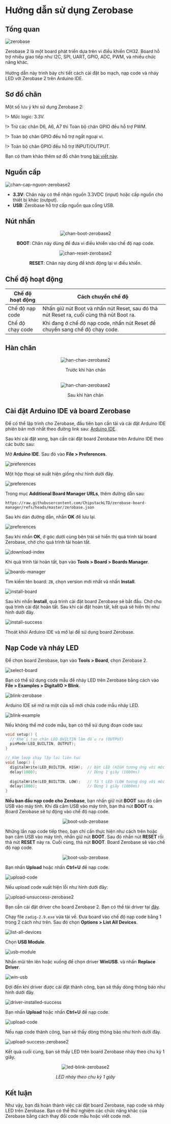 <br>
<br>
<br>

# Hướng dẫn sử dụng Zerobase

## Tổng quan

![zerobase](https://cdn.chipstack.vn/default/zerobase2-overview.png "zerobase]")

Zerobase 2 là một board phát triển dựa trên vi điều khiển CH32. Board hỗ trợ nhiều giao tiếp như I2C, SPI, UART, GPIO, ADC, PWM, và nhiều chức năng khác. 
<br>
<br>
Hướng dẫn này trình bày chi tiết cách cài đặt bo mạch, nạp code và nháy LED với Zerobase 2 trên Arduino IDE.

## Sơ đồ chân

Một số lưu ý khi sử dụng Zerobase 2:

!> Mức logic: 3.3V.

!> Trừ các chân D6, A6, A7 thì Toàn bộ chân GPIO đều hỗ trợ PWM.

!> Toàn bộ chân GPIO đều hỗ trợ ngắt ngoại vi.

!> Toàn bộ chân GPIO đều hỗ trợ INPUT/OUTPUT.

Bạn có tham khảo thêm sơ đồ chân trong [bài viết này](https://zerobase.chipstack.vn/#/vi/zerobase-2/pinout).

## Nguồn cấp
![chan-cap-nguon-zerobase2](https://cdn.chipstack.vn/zerobase2/quickstart/chan-cap-nguon-zerobase2.png "chan-cap-nguon-zerobase2.png]")
- **3.3V**: Chân này có thể nhận nguồn 3.3VDC (input) hoặc cấp nguồn cho thiết bị khác (output).
- **USB**: Zerobase hỗ trợ cấp nguồn qua cổng USB.

## Nút nhấn
<div align="center">
    <img src="https://cdn.chipstack.vn/zerobase2/quickstart/boot-zerobase2.png" alt="chan-boot-zerobase2">
    <p><strong>BOOT</strong>: Chân này dùng để đưa vi điều khiển vào chế độ nạp code.
</div>

<div align="center">
    <img src="https://cdn.chipstack.vn/zerobase2/quickstart/reset-zerobase2.png" alt="chan-reset-zerobase2">
    <p><strong>RESET</strong>: Chân này dùng để khởi động lại vi điều khiển.</p>
</div>


## Chế độ hoạt động

| Chế độ hoạt động |  Cách chuyển chế độ |
|------------------|------------------|
| Chế độ nạp code      | Nhấn giữ nút Boot và nhấn nút Reset, sau đó thả nút Reset ra, cuối cùng thả nút Boot ra. |
| Chế độ chạy code      | Khi đang ở chế độ nạp code, nhấn nút Reset để chuyển sang chế độ chạy code. |

## Hàn chân

<div align="center">
    <img src="https://cdn.chipstack.vn/default/zerobase2-overview.png" alt="han-chan-zerobase2">
    <p>Trước khi hàn chân</p>
</div>
<br>

<div align="center">
    <img src="https://cdn.chipstack.vn/zerobase2/quickstart/sau-khi-han-zerobase2.jpg" alt="han-chan-zerobase2">
    <p>Sau khi hàn chân</p>
</div>


## Cài đặt Arduino IDE và board Zerobase
Để có thể lập trình cho Zerobase, đầu tiên bạn cần tải và cài đặt Arduino IDE phiên bản mới nhất theo đường link sau: [Arduino IDE](https://www.arduino.cc/en/software).

Sau khi cài đặt xong, bạn cần cài đặt board Zerobase trên Arduino IDE theo các bước sau:

Mở **Arduino IDE**. Sau đó vào **File > Preferences**.

![preferences](https://cdn.chipstack.vn/zerobase/quickstart/preferences.png "preferences]")

Một hộp thoại sẽ xuất hiện giống như hình dưới đây.

![preferences](https://cdn.chipstack.vn/zerobase/quickstart/preferences2.png "preferences]")

Trong mục **Additional Board Manager URLs**, thêm đường dẫn sau:

 ```link
https://raw.githubusercontent.com/ChipstackLTD/zerobase-board-manager/refs/heads/master/zerobase.json
 ```

Sau khi dán đường dẫn, nhấn **OK** để lưu lại.

![preferences](https://cdn.chipstack.vn/zerobase/quickstart/preferences3.png "preferences]")

Sau khi nhấn **OK**, ở góc dưới cùng bên trái sẽ hiển thị quá trình tải board Zerobase, chờ cho quá trình tải hoàn tất.

![download-index](https://cdn.chipstack.vn/zerobase/quickstart/download-index-zerobase.png "download-index]")

Khi quá trình tải hoàn tất, bạn vào **Tools > Board > Boards Manager**.

![boards-manager](https://cdn.chipstack.vn/zerobase/quickstart/boards-manager.png "boards-manager]")

Tìm kiếm tên board: `ZB`, chọn version mới nhất và nhấn **Install**.

![install-board](https://cdn.chipstack.vn/zerobase/quickstart/install-board-zb-boards-manager.png "install-board]")

Sau khi nhấn **Install**, quá trình cài đặt board Zerobase sẽ bắt đầu. Chờ cho quá trình cài đặt hoàn tất. Sau khi cài đặt hoàn tất, kết quả sẽ hiển thị như hình dưới đây.

![install-success](https://cdn.chipstack.vn/zerobase/quickstart/install-success.png "install-success]")

Thoát khỏi Arduino IDE và mở lại để sử dụng board Zerobase.

## Nạp Code và nháy LED

Để chọn board Zerobase, bạn vào **Tools > Board**, chọn Zerobase 2.

![select-board](https://cdn.chipstack.vn/zerobase2/quickstart/select-board-zerobase-2.png "select-board]")

Bạn có thể sử dụng code mẫu để nháy LED trên Zerobase bằng cách vào **File > Examples > DigitalIO > Blink**.

![blink-zerobase](https://cdn.chipstack.vn/zerobase/quickstart/blink-zerobase.png "blink-zerobase]")

Arduino IDE sẽ mở ra một cửa sổ mới chứa code mẫu nháy LED.

![blink-example](https://cdn.chipstack.vn/zerobase2/quickstart/blink-example.png "blink-example]")

Nếu không thể mở code mẫu, bạn có thể sử dụng đoạn code sau:

```cpp
void setup() {
  // Khởi tạo chân LED_BUILTIN làm đầu ra (OUTPUT)
  pinMode(LED_BUILTIN, OUTPUT);
}

// Hàm loop chạy lặp lại liên tục
void loop() {
  digitalWrite(LED_BUILTIN, HIGH);  // Bật LED (HIGH tương ứng với mức điện áp cao)
  delay(1000);                      // Dừng 1 giây (1000ms)
  
  digitalWrite(LED_BUILTIN, LOW);   // Tắt LED (LOW tương ứng với mức điện áp thấp)
  delay(1000);                      // Dừng 1 giây (1000ms)
}
```

**Nếu ban đầu nạp code cho Zerobase**, bạn nhấn giữ nút **BOOT** sau đó cắm USB vào máy tính. Khi đã cắm USB vào máy tính, bạn thả nút **BOOT** ra. Board Zerobase sẽ tự động vào chế độ nạp code.

<p align="center">
  <img src="https://cdn.chipstack.vn/zerobase2/quickstart/zb2-boot.gif" alt="boot-usb-zerobase">
</p>

Những lần nạp code tiếp theo, bạn chỉ cần thực hiện như cách trên hoặc bạn cắm USB vào máy tính, nhấn giữ nút **BOOT**. Sau đó nhấn nút **RESET** rồi thả nút **RESET** này ra. Cuối cùng, thả nút **BOOT**. Board Zerobase sẽ vào chế độ nạp code.

<p align="center">
  <img src="https://cdn.chipstack.vn/zerobase/quickstart/zb-boot-2.gif" alt="boot-usb-zerobase">
</p>

Bạn nhấn **Upload** hoặc nhấn **Ctrl+U** để nạp code.

![upload-code](https://cdn.chipstack.vn/zerobase/quickstart/upload-code.png "upload-code]")

Nếu upload code xuất hiện lỗi như hình dưới đây:

![upload-unsuccess-zerobase2](https://cdn.chipstack.vn/zerobase2/quickstart/upload-unsuccess-zerobase2.png "upload-unsuccess-zerobase2]")

Bạn cần cài đặt driver cho board Zerobase 2. Bạn có thể tải driver tại [đây](https://cdn.chipstack.vn/reference/zadig-2.9.exe).

Chạy file `zadig-2.9.exe` vừa tải về. Đưa board vào chế độ nạp code bằng 1 trong 2 cách như trên. Sau đó chọn **Options > List All Devices**.

![list-all-devices](https://cdn.chipstack.vn/zerobase2/quickstart/list-all-devices.png "list-all-devices]")

Chọn **USB Module**.

![usb-module](https://cdn.chipstack.vn/zerobase2/quickstart/usb-module.png "usb-module]")

Nhấn mũi tên lên hoặc xuống để chọn driver **WinUSB**. và nhấn **Replace Driver**.

![win-usb](https://cdn.chipstack.vn/zerobase2/quickstart/win-usb.png "win-usb]")

Đợi đến khi driver được cài đặt thành công, bạn sẽ thấy dòng thông báo như hình dưới đây.

![driver-installed-success](https://cdn.chipstack.vn/zerobase2/quickstart/driver-installed-success.png "driver-installed-success]")

Bạn nhấn **Upload** hoặc nhấn **Ctrl+U** để nạp code.

![upload-code](https://cdn.chipstack.vn/zerobase/quickstart/upload-code.png "upload-code]")

Nếu nạp code thành công, bạn sẽ thấy dòng thông báo như hình dưới đây.

![upload-success-zerobase2](https://cdn.chipstack.vn/zerobase2/quickstart/upload-success-zerobase2.png "upload-success-zerobase2]")

Kết quả cuối cùng, bạn sẽ thấy LED trên board Zerobase nháy theo chu kỳ 1 giây.

<div align="center">
    <img src="https://cdn.chipstack.vn/zerobase2/quickstart/led-blink-zerobase2.gif" alt="led-blink-zerobase2">
    <p><em>LED nháy theo chu kỳ 1 giây</em></p>
</div>

## Kết luận

Như vậy, bạn đã hoàn thành việc cài đặt board Zerobase, nạp code và nháy LED trên Zerobase. Bạn có thể thử nghiệm các chức năng khác của Zerobase bằng cách thay đổi code mẫu hoặc viết code mới.